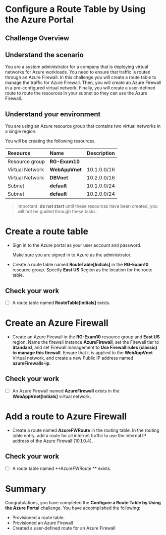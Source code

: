 # Configure a Route Table by Using the Azure Portal

## Challenge Overview

## Understand the scenario

You are a system administrator for a company that is deploying virtual networks for Azure workloads. You need to ensure that traffic is routed through an Azure Firewall. In this challenge you will create a route table to manage the traffic for Azure Firewall. Then, you will create an Azure Firewall in a pre-configured virtual network. Finally, you will create a user-defined route to route the resources in your subnet so they can use the Azure Firewall.

## Understand your environment

You are using an Azure resource group that contains two virtual networks in a single region.

You will be creating the following resources.

| Resource        | Name           | Description |
| :-------------- | :------------- | ----------- |
| Resource group  | **RG-Exam10**  |             |
| Virtual Network | **WebAppVnet** | 10.1.0.0/16 |
| Virtual Network | **DBVnet**     | 10.2.0.0/16 |
| Subnet          | **default**    | 10.1.0.0/24 |
| Subnet          | **default**    | 10.2.0.0/24 |

> Important: **do not start** until these resources have been created, you will not be guided through these tasks. 

# Create a route table

- Sign in to the Azure portal as your user account and password.

  Make sure you are signed in to Azure as the administrator.

- Create a route table named **RouteTable[Initials]** in the **RG-Exam10** resource group. Specify **East US** Region as the location for the route table.

## Check your work

- [ ] A route table named **RouteTable[Initials]** exists.

# Create an Azure Firewall

- Create an Azure Firewall in the **RG-Exam10** resource group and **East US** region. Name the firewall instance **AzureFirewall**, set the Firewall tier to **Standard**, and set Firewall management to **Use Firewall rules (classic) to manage this firewall**. Ensure that it is applied to the **WebAppVnet** Virtual network, and create a new Public IP address named **azureFirewalls-ip**.

## Check your work

- [ ] An Azure Firewall named **AzureFirewall** exists in the **WebAppVnet[Initials]** virtual network.

# Add a route to Azure Firewall

- Create a route named **AzureFWRoute** in the routing table. In the routing table entry, add a route for all internet traffic to use the internal IP address of the Azure Firewall (10.1.0.4).

## Check your work

- [ ] A route table named **AzureFWRoute ** exists.

# Summary

Congratulations, you have completed the **Configure a Route Table by Using the Azure Portal** challenge. You have accomplished the following:

- Provisioned a route table.
- Provisioned an Azure Firewall
- Created a user-defined route for an Azure Firewall